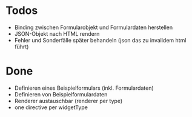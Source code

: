 # Todos

* Binding zwischen Formularobjekt und Formulardaten herstellen
* JSON-Objekt nach HTML rendern
* Fehler und Sonderfälle später behandeln (json das zu invalidem html führt)

# Done
* Definieren eines Beispielformulars (inkl. Formulardaten)
* Definieren von Beispielformulardaten
* Renderer austauschbar (renderer per type)
* one directive per widgetType